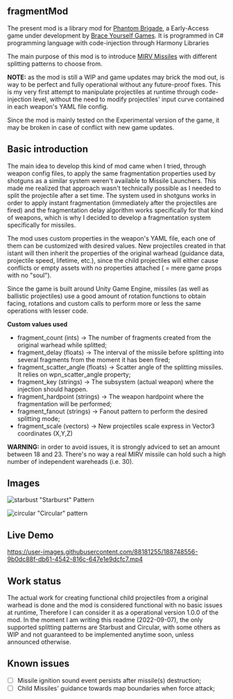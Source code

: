 ## fragmentMod
The present mod is a library mod for [Phantom Brigade](https://braceyourselfgames.com/phantom-brigade/), a Early-Access game under development by [Brace Yourself Games](https://braceyourselfgames.com). It is programmed in C# programming language with code-injection through Harmony Libraries

The main purpose of this mod is to introduce [MIRV Missiles](https://en.wikipedia.org/wiki/Multiple_independently_targetable_reentry_vehicle) with different splitting patterns to choose from.

<b>NOTE:</b> as the mod is still a WIP and game updates may brick the mod out, is way to be perfect and fully operational without any future-proof fixes. This is my very first attempt to manipulate projectiles at runtime through code-injection level, without the need to modify projectiles' input curve contained in each weapon's YAML file config.

Since the mod is mainly tested on the Experimental version of the game, it may be broken in case of conflict with new game updates.

## Basic introduction
The main idea to develop this kind of mod came when I tried, through weapon config files, to apply the same fragmentation properties used by shotguns as a similar system weren't available to Missile Launchers. This made me realized that approach wasn't technically possible as I needed to split the projectile after a set time. The system used in shotguns works in order to apply instant fragmentation (immediately after the projectiles are fired) and the fragmentation delay algorithm works specifically for that kind of weapons, which is why I decided to develop a fragmentation system specifically for missiles.

The mod uses custom properties in the weapon's YAML file, each one of them can be customized with desired values.
New projectiles created in that istant will then inherit the properties of the original warhead (guidance data, projectile speed, lifetime, etc.), since the child projectiles will either cause conflicts or empty assets with no properties attached ( = mere game props with no "soul").

Since the game is built around Unity Game Engine, missiles (as well as ballistic projectiles) use a good amount of rotation functions to obtain facing, rotations and custom calls to perform more or less the same operations with lesser code.

<b>Custom values used</b>
- fragment_count (ints) → The number of fragments created from the original warhead while splitted;
- fragment_delay (floats) → The interval of the missile before splitting into several fragments from the moment it has been fired;
- fragment_scatter_angle (floats) → Scatter angle of the splitting missiles. It relies on wpn_scatter_angle property;
- fragment_key (strings) → The subsystem (actual weapon) where the injection should happen.
- fragment_hardpoint (strings) → The weapon hardpoint where the fragmentation will be performed;
- fragment_fanout (strings) → Fanout pattern to perform the desired splitting mode;
- fragment_scale (vectors) → New projectiles scale express in Vector3 coordinates (X,Y,Z)

<b>WARNING:</b> in order to avoid issues, it is strongly adviced to set an amount between 18 and 23. There's no way a real MIRV missile can hold such a high number of independent wareheads (i.e. 30).

## Images
![starbust](https://user-images.githubusercontent.com/88181255/188744853-dbecbb07-64be-403b-95ce-61c9e719f7cf.png)
"Starburst" Pattern

![circular](https://user-images.githubusercontent.com/88181255/188744872-4971d4ce-05b7-419c-ae5d-b48cb301d5f8.png)
"Circular" pattern

## Live Demo
https://user-images.githubusercontent.com/88181255/188748556-9b0dc88f-db61-4542-816c-647e1e9dcfc7.mp4

## Work status

The actual work for creating functional child projectiles from a original warhead is done and the mod is considered functional with no basic issues at runtime, Therefore I can consider it as a operational version 1.0.0 of the mod.
In the moment I am writing this readme (2022-09-07), the only supported splitting patterns are Starbust and Circular, with some others as WIP and not guaranteed to be implemented anytime soon, unless announced otherwise.

## Known issues
- [ ] Missile ignition sound event persists after missile(s) destruction;
- [ ] Child Missiles' guidance towards map boundaries when force attack;
